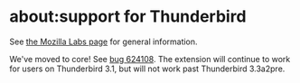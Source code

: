 about:support for Thunderbird
=============================

See [the Mozilla Labs page](http://mozillalabs.com/messaging/aboutsupport/) for
general information.

We've moved to core! See [bug
624108](https://bugzilla.mozilla.org/show_bug.cgi?id=624108). The extension will
continue to work for users on Thunderbird 3.1, but will not work past
Thunderbird 3.3a2pre.
